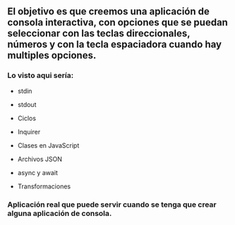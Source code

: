 ## El objetivo es que creemos una aplicación de consola interactiva, con opciones que se puedan seleccionar con las teclas direccionales, números y con la tecla espaciadora cuando hay multiples opciones.

### Lo visto aqui sería:

- stdin

- stdout

- Ciclos

- Inquirer

- Clases en JavaScript

- Archivos JSON

- async y await

- Transformaciones

### Aplicación real que puede servir cuando se tenga que crear alguna aplicación de consola.